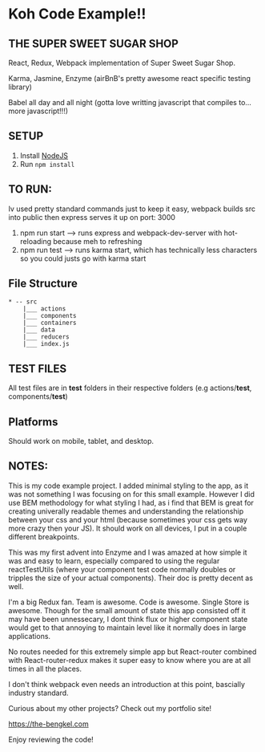 # Koh Code Example!!

## THE SUPER SWEET SUGAR SHOP

React, Redux, Webpack implementation of Super Sweet Sugar Shop.

Karma, Jasmine, Enzyme (airBnB's pretty awesome react specific testing library)

Babel all day and all night (gotta love writting javascript that compiles to... more javascript!!!)

## SETUP

1. Install [NodeJS](nodejs.org)
2. Run `npm install`

## TO RUN: 
Iv used pretty standard commands just to keep it easy, webpack builds src into public then express serves it up on port: 3000

1. npm run start --> runs express and webpack-dev-server with hot-reloading because meh to refreshing
2. npm run test --> runs karma start, which has technically less characters so you could justs go with karma start 

## File Structure

	* -- src
		|___ actions
		|___ components
		|___ containers
		|___ data
		|___ reducers
		|___ index.js


## TEST FILES

All test files are in __test__ folders in their respective folders (e.g actions/__test__, components/__test__)

## Platforms

Should work on mobile, tablet, and desktop.

## NOTES:

This is my code example project. I added minimal styling to the app, as it was not something I was focusing on for this small example. However I did use BEM methodology for what styling I had, as i find that BEM is great for creating univerally readable themes and understanding the relationship between your css and your html (because sometimes your css gets way more crazy then your JS). It should work on all devices, I put in a couple different breakpoints.

This was my first advent into Enzyme and I was amazed at how simple it was and easy to learn, especially compared to using the regular reactTestUtils (where your component test code normally doubles or tripples the size of your actual components). Their doc is pretty decent as well.

I'm a big Redux fan. Team is awesome. Code is awesome. Single Store is awesome. Though for the small amount of state this app consisted off it may have been unnessecary, I dont think flux or higher component state would get to that annoying to maintain level like it normally does in large applications.

No routes needed for this extremely simple app but React-router combined with React-router-redux makes it super easy to know where you are at all times in all the places.

I don't think webpack even needs an introduction at this point, bascially industry standard.

Curious about my other projects? Check out my portfolio site!

https://the-bengkel.com

Enjoy reviewing the code!



